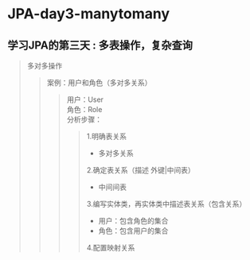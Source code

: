 # JPA-day3-manytomany

## 学习JPA的第三天 : 多表操作，复杂查询

> 多对多操作
>> 案例：用户和角色（多对多关系）
>>> 用户：User  
>>> 角色：Role  
>>> 分析步骤：
>>>> 1.明确表关系
>>>>    * 多对多关系
>>>>
>>>> 2.确定表关系（描述 外键|中间表）
>>>>    * 中间间表
>>>>
>>>> 3.编写实体类，再实体类中描述表关系（包含关系）
>>>>    * 用户：包含角色的集合
>>>>    * 角色：包含用户的集合
>>>>
>>>> 4.配置映射关系
>> 
